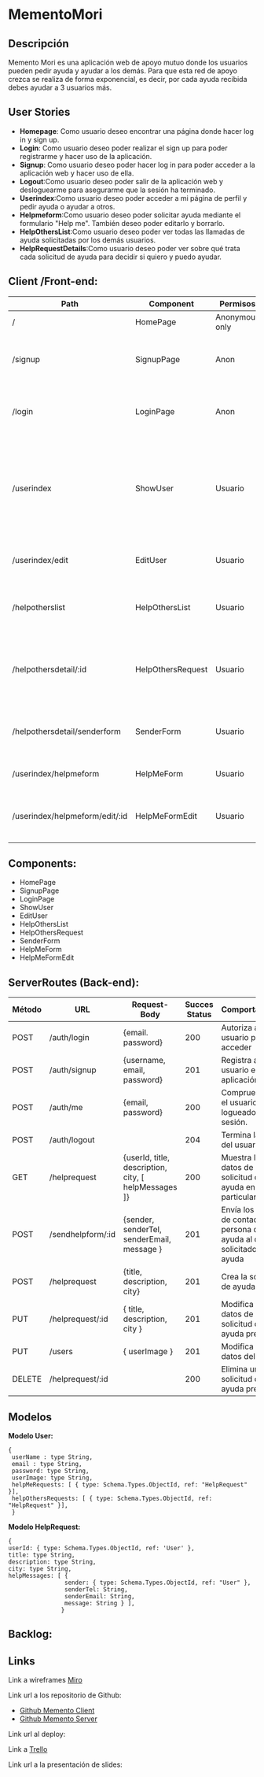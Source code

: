 # MementoMori

## Descripción

Memento Mori es una aplicación web de apoyo mutuo donde los usuarios pueden pedir ayuda y ayudar a los demás. Para que esta red de apoyo crezca se realiza de forma exponencial, es decir, por cada ayuda recibida debes ayudar a 3 usuarios más.

## User Stories
* **Homepage**: Como usuario deseo encontrar una página donde hacer log in y sign up.
* **Login**: Como usuario deseo poder realizar el sign up para poder registrarme y hacer uso de la aplicación.
* **Signup**: Como usuario deseo poder hacer log in para poder acceder a la aplicación web y hacer uso de ella.
* **Logout**:Como usuario deseo poder salir de la aplicación web y desloguearme para asegurarme que la sesión ha terminado.
* **Userindex**:Como usuario deseo poder acceder a mi página de perfil y pedir ayuda o ayudar a otros.
* **Helpmeform**:Como usuario deseo poder solicitar ayuda mediante el formulario "Help me". También deseo poder editarlo y borrarlo.
* **HelpOthersList**:Como usuario deseo poder ver todas las llamadas de ayuda solicitadas por los demás usuarios.
* **HelpRequestDetails**:Como usuario deseo poder ver sobre qué trata cada solicitud de ayuda para decidir si quiero y puedo ayudar.

## Client /Front-end:


**Path** | **Component**        |   **Permisos**  |       **Comportamiento** |
---------|----------------------|-----------------|--------------------------|
/        | HomePage             | Anonymous only  | Homepage                 |
/signup  | SignupPage           | Anon            | Formulario signup, link a login. Te dirige a userindex una vez registrado|
/login   | LoginPage            | Anon            | Formulario login, link a signup. Te dirige a userindex una vez logueado.|
/userindex |ShowUser        | Usuario         | Te muestra la página del usuario, link a solicitudes propias de ayuda, link a lista de solicitudes de ayuda de otros, link a editar perfil y link a logout |
/userindex/edit | EditUser  | Usuario         | Te muestra la página del perfil del usuario para editarla |
/helpotherslist | HelpOthersList| Usuario         | Te muestra todas las solicitudes de ayuda de otros y link al detalle de cada una de ellas |
/helpothersdetail/:id | HelpOthersRequest | Usuario | Te muestra una solicitud de ayuda de otra persona en particular, link para aceptar ayudarle |
/helpothersdetail/senderform | SenderForm    |Usuario | Te muestra el formulario para poder ayudar a la persona que ha solicitado ayuda |
/userindex/helpmeform | HelpMeForm | Usuario  | Te muestra el formulario para solicitar ayuda.
/userindex/helpmeform/edit/:id |HelpMeFormEdit | Usuario | Te muestra el formulario para editar tu solicitud de ayuda o eliminarla. |



## Components:

* HomePage
* SignupPage
* LoginPage
* ShowUser
* EditUser
* HelpOthersList
* HelpOthersRequest
* SenderForm
* HelpMeForm
* HelpMeFormEdit









## ServerRoutes (Back-end):
**Método** |  **URL**       |   **Request-Body**    |      **Succes Status**   |     **Comportamiento**  |
-----------|-----------------|----------------------|--------------------------|-------------------------|
POST       | /auth/login      | {email. password}    |     200                 |  Autoriza al usuario para acceder  |                  
POST       | /auth/signup     | {username, email, password} | 201              |  Registra al usuario en la aplicación  |
POST       | /auth/me         | {email, password}           | 200              | Comprueba que el usuario está logueado en la sesión.  |
POST       | /auth/logout     |                             |    204       | Termina la sesión del usuario   |
GET        | /helprequest     | {userId, title, description, city, [ helpMessages ]} | 200|  Muestra los datos de una solicitud de ayuda en particular  |
POST       | /sendhelpform/:id | {sender, senderTel, senderEmail, message } |201 |  Envía los datos de contacto de la persona que ayuda al que ha solicitado dicha ayuda  |
POST       | /helprequest     |{title, description, city}        | 201          | Crea la solicitud de ayuda   |
PUT        | /helprequest/:id | { title, description, city }    |     201      | Modifica los datos de una solicitud de ayuda previa  |
PUT        | /users           | { userImage }                    |    201       | Modifica los datos del usuario  |
DELETE     | /helprequest/:id |                                  |   200       | Elimina una solicitud de ayuda previa |     








## Modelos
**Modelo User:**

```` 
{
 userName : type String,
 email : type String,
 password: type String,
 userImage: type String,
 helpMeRequests: [ { type: Schema.Types.ObjectId, ref: "HelpRequest" }],
 helpOthersRequests: [ { type: Schema.Types.ObjectId, ref: "HelpRequest" }],
 }
 ````

**Modelo HelpRequest:**

```` 
{
userId: { type: Schema.Types.ObjectId, ref: 'User' },
title: type String,
description: type String,
city: type String,
helpMessages: [ {
                sender: { type: Schema.Types.ObjectId, ref: "User" },
                senderTel: String,
                senderEmail: String,
                message: String } ],
               }
````


## Backlog:



## Links

Link a wireframes
[Miro](https://miro.com/app/board/o9J_knOMXgU=/)

Link url a los repositorio de Github: 
* [Github Memento Client](https://github.com/BielQuerol/MementoMori)
* [Github Memento Server](https://github.com/BielQuerol/Mementobackend)

Link url al deploy:

Link a 
[Trello](https://trello.com/b/BNeRcowY/memento-mori)

Link url a la presentación de slides:

